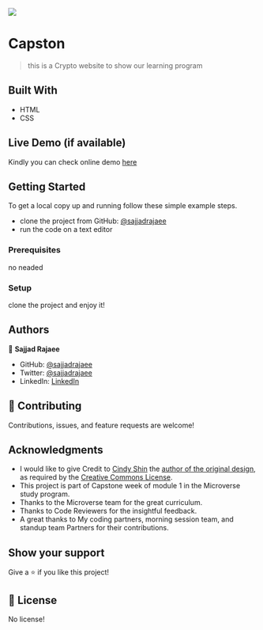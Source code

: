 ![](https://img.shields.io/badge/Microverse-blueviolet)

# Capston

> this is a Crypto website to show our learning program

## Built With

- HTML
- CSS

## Live Demo (if available)

Kindly you can check online demo [here](https://sajjadrajaee.github.io/Capston1)


## Getting Started

To get a local copy up and running follow these simple example steps.
- clone the project from GitHub: [@sajjadrajaee](https://github.com/sajjadrajaee/scapston-1)
- run the code on a text editor

### Prerequisites

no neaded 

### Setup

clone the project and enjoy it!



## Authors

👤 **Sajjad Rajaee**

- GitHub: [@sajjadrajaee](https://github.com/sajjadrajaee)
- Twitter: [@sajjadrajaee](https://twitter.com/sajjadrajaee)
- LinkedIn: [LinkedIn](https://linkedin.com/in/sajjadrajaee)



## 🤝 Contributing

Contributions, issues, and feature requests are welcome!

## Acknowledgments

- I would like to give Credit to [Cindy Shin](https://www.behance.net/adagio07) the [author of the original design](https://www.behance.net/gallery/29845175/CC-Global-Summit-2015), as required by the [Creative Commons License](https://creativecommons.org/licenses/).
- This project is part of Capstone week of module 1 in the Microverse study program.
- Thanks to the Microverse team for the great curriculum.
- Thanks to Code Reviewers for the insightful feedback.
- A great thanks to My coding partners, morning session team, and standup team Partners for their contributions.

## Show your support

Give a ⭐️ if you like this project!


## 📝 License

No license!
